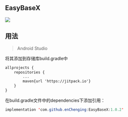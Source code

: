 EasyBaseX
-
[![](https://jitpack.io/v/enChenging/EasyBaseX.svg)](https://jitpack.io/#enChenging/EasyBaseX)

## 用法

>Android Studio

将其添加到存储库build.gradle中
```xml
allprojects {
    repositories {
      	...
        maven{url 'https://jitpack.io'}
    }
}
```
 在build.gradle文件中的dependencies下添加引用：
	
```java
implementation 'com.github.enChenging:EasyBaseX:1.0.2'
```




